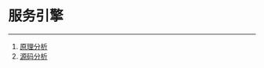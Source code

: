 # 服务引擎
---
1. [原理分析](framework/serviceengine/analysis.md)
1. [源码分析](framework/serviceengine/source.md)
